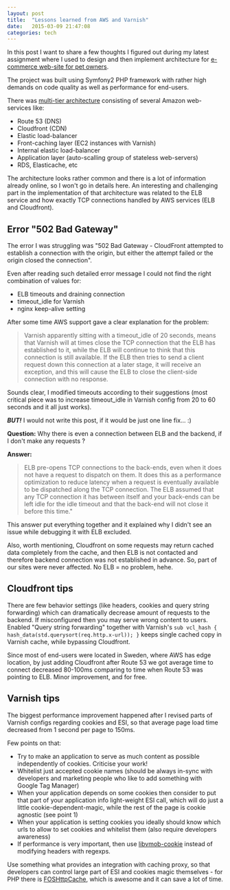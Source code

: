 ```yaml
---
layout: post
title:  "Lessons learned from AWS and Varnish"
date:   2015-03-09 21:47:08
categories: tech
---
```


In this post I want to share a few thoughts I figured out during my latest assignment where I used to design and then implement architecture for [e-commerce web-site for pet owners].

The project was built using Symfony2 PHP framework with rather high demands on code quality as well as performance for end-users.

There was [multi-tier architecture] consisting of several Amazon web-services like:

* Route 53 (DNS)
* Cloudfront (CDN)
* Elastic load-balancer
* Front-caching layer (EC2 instances with Varnish)
* Internal elastic load-balancer
* Application layer (auto-scalling group of stateless web-servers)
* RDS, Elasticache, etc

The architecture looks rather common and there is a lot of information already online, so I won't go in details here. An interesting and challenging part in the implementation of that architecture was related to the ELB service and how exactly TCP connections handled by AWS services (ELB and Cloudfront).

Error "502 Bad Gateway"
-----------------------

The error I was struggling was "502 Bad Gateway - CloudFront attempted to establish a connection with the origin, but either the attempt failed or the origin closed the connection".

Even after reading such detailed error message I could not find the right combination of values for:

* ELB timeouts and draining connection
* timeout_idle for Varnish
* nginx keep-alive setting

After some time AWS support gave a clear explanation for the problem:

> Varnish apparently sitting with a timeout_idle of 20 seconds, means that Varnish will at times close the TCP connection that the ELB has established to it, while the ELB will continue to think that this connection is still available. If the ELB then tries to send a client request down this connection at a later stage, it will receive an exception, and this will cause the ELB to close the client-side connection with no response.

Sounds clear, I modified timeouts according to their suggestions (most critical piece was to increase timeout_idle in Varnish config from 20 to 60 seconds and it all just works).

***BUT!*** I would not write this post, if it would be just one line fix... :)

**Question:** Why there is even a connection between ELB and the backend, if I don't make any requests ?

**Answer:**

> ELB pre-opens TCP connections to the back-ends, even when it does not have a request to dispatch on them. It does this as a performance optimization to reduce latency when a request is eventually available to be dispatched along the TCP connection. The ELB assumed that any TCP connection it has between itself and your back-ends can be left idle for the idle timeout and that the back-end will not close it before this time."

This answer put everything together and it explained why I didn't see an issue while debugging it with ELB excluded.

Also, worth mentioning, Cloudfront on some requests may return cached data completely from the cache, and then ELB is not contacted and therefore backend connection was not established in advance. So, part of our sites were never affected. No ELB = no problem, hehe.

Cloudfront tips
---------------
There are few behavior settings (like headers, cookies and query string forwarding) which can dramatically decrease amount of requests to the backend. If misconfigured then you may serve wrong content to users. Enabled "Query string forwarding" together with Varnish's `sub vcl_hash { hash_data(std.querysort(req.http.x-url)); }` keeps single cached copy in Varnish cache, while bypassing Cloudfront.

Since most of end-users were located in Sweden, where AWS has edge location, by just adding Cloudfront after Route 53 we got average time to connect decreased 80-100ms comparing to time when Route 53 was pointing to ELB. Minor improvement, and for free.

Varnish tips
------------

The biggest performance improvement happened after I revised parts of Varnish configs regarding cookies and ESI, so that average page load time decreased from 1 second per page to 150ms.

Few points on that:

* Try to make an application to serve as much content as possible independently of cookies. Criticise your work!
* Whitelist just accepted cookie names (should be always in-sync with developers and marketing people who like to add something with Google Tag Manager)
* When your application depends on some cookies then consider to put that part of your application info light-weight ESI call, which will do just a little cookie-dependent-magic, while the rest of the page is cookie agnostic (see point 1)
* When your application is setting cookies you ideally should know which urls to allow to set cookies and whitelist them (also require developers awareness)
* If performance is very important, then use [libvmob-cookie] instead of modifying headers with regexps.


Use something what provides an integration with caching proxy, so that developers can control large part of ESI and cookies magic themselves - for PHP there is [FOSHttpCache], which is awesome and it can save a lot of time.


[e-commerce web-site for pet owners]:  http://www.zoozoo.com/
[multi-tier architecture]:             http://en.wikipedia.org/wiki/Multitier_architecture#Three-tier_architecture
[libvmob-cookie]:                      https://github.com/lkarsten/libvmod-cookie
[FOSHttpCache]:                        https://github.com/FriendsOfSymfony/FOSHttpCache